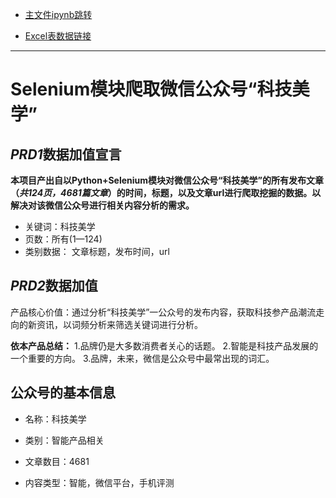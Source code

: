 * [主文件ipynb跳转](https://github.com/QiuYuAn0303/nfu-mining/blob/master/week10/Selenium%E6%A8%A1%E5%9D%97%E7%88%AC%E5%8F%96%E5%BE%AE%E4%BF%A1%E5%85%AC%E4%BC%97%E5%8F%B7%E2%80%9C%E7%A7%91%E6%8A%80%E7%BE%8E%E5%AD%A6%E2%80%9D.ipynb)

* [Excel表数据链接](https://github.com/QiuYuAn0303/nfu-mining/blob/master/week10/data_sets/%E5%85%AC%E4%BC%97%E5%8F%B7_url_%E7%A7%91%E6%8A%80%E7%BE%8E%E5%AD%A6.xlsx)

---

# Selenium模块爬取微信公众号“科技美学”

## *PRD1*数据加值宣言

<b>本项目产出自以Python+Selenium模块对微信公众号“科技美学”的所有发布文章（*共124页，4681篇文章*）的时间，标题，以及文章url进行爬取挖掘的数据。以解决对该微信公众号进行相关内容分析的需求。</b>

* 关键词：科技美学
* 页数：所有(1—124)
* 类别数据： 文章标题，发布时间，url


## *PRD2*数据加值

产品核心价值：通过分析“科技美学”一公众号的发布内容，获取科技参产品潮流走向的新资讯，以词频分析来筛选关键词进行分析。


<b>依本产品总结：</b>
1.品牌仍是大多数消费者关心的话题。
2.智能是科技产品发展的一个重要的方向。
3.品牌，未来，微信是公众号中最常出现的词汇。


## 公众号的基本信息

* 名称：科技美学

* 类别：智能产品相关

* 文章数目：4681

* 内容类型：智能，微信平台，手机评测

